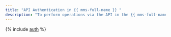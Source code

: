 ```yaml
---
title: "API Authentication in {{ mms-full-name }} "
description: "To perform operations via the API in the {{ mms-full-name }}, you need to get an IAM token for your account."
---
```


{% include [auth](../../_includes/authentication.md) %}